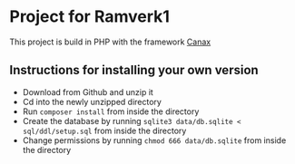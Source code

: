 # Project for Ramverk1

This project is build in PHP with the framework [Canax](https://github.com/canax)

## Instructions for installing your own version

-   Download from Github and unzip it
-   Cd into the newly unzipped directory
-   Run `composer install` from inside the directory
-   Create the database by running `sqlite3 data/db.sqlite < sql/ddl/setup.sql` from inside the directory
-   Change permissions by running `chmod 666 data/db.sqlite` from inside the directory
